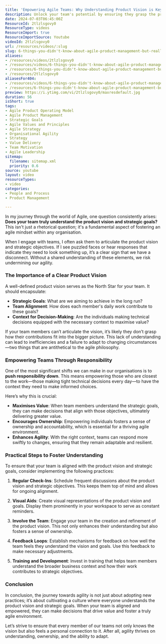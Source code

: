 ```yaml
---
title: 'Empowering Agile Teams: Why Understanding Product Vision is Key to Success'
description: Unlock your team's potential by ensuring they grasp the product vision and strategic goals. Discover practical steps to foster alignment and agility!
date: 2024-07-03T06:45:00Z
ResourceId: 2tlzlsgovy0
ResourceType: videos
ResourceImport: true
ResourceImportSource: Youtube
videoId: 2tlzlsgovy0
url: /resources/videos/:slug
slug: 6-things-you-didn't-know-about-agile-product-management-but-really-should-part-2
aliases:
- /resources/videos/2tlzlsgovy0
- /resources/videos/6-things-you-didn't-know-about-agile-product-management-but-really-should-part-2
- /resources/6-things-you-didn't-know-about-agile-product-management-but-really-should-part-2
- /resources/2tlzlsgovy0
aliasesFor404:
- /resources/videos/6-things-you-didn't-know-about-agile-product-management-but-really-should-part-2
- /resources/6-things-you-didn't-know-about-agile-product-management-but-really-should-part-2
preview: https://i.ytimg.com/vi/2tlzlsgovy0/maxresdefault.jpg
duration: 56
isShort: true
tags:
- Agile Product Operating Model
- Agile Product Management
- Strategic Goals
- Agile Values and Principles
- Agile Strategy
- Organisational Agility
- Strategy
- Value Delivery
- Team Motivation
- Agile Leadership
sitemap:
  filename: sitemap.xml
  priority: 0.6
source: youtube
layout: video
resourceTypes:
- video
categories:
- People and Process
- Product Management

---
```

In my journey through the world of Agile, one question consistently arises: **Does your team truly understand the product vision and strategic goals?** This isn't just a rhetorical question; it's a fundamental aspect of fostering an agile mindset within any organisation. 

When I engage with teams, I often ask them to articulate the product vision and strategic objectives. If I see puzzled faces or hear responses that indicate they need to look something up, it’s a clear sign that we have a disconnect. Without a shared understanding of these elements, we risk undermining our agility. 

### The Importance of a Clear Product Vision

A well-defined product vision serves as the North Star for your team. It should encapsulate:

- **Strategic Goals**: What are we aiming to achieve in the long run?
- **Team Alignment**: How does each member's daily work contribute to these goals?
- **Context for Decision-Making**: Are the individuals making technical decisions equipped with the necessary context to maximise value?

If your team members can’t articulate the vision, it’s likely they don’t grasp how their contributions fit into the bigger picture. This lack of understanding can lead to inefficiencies and a failure to adapt to changing circumstances—two things that are antithetical to the agile philosophy.

### Empowering Teams Through Responsibility

One of the most significant shifts we can make in our organisations is to **push responsibility down**. This means empowering those who are closest to the work—those making tight technical decisions every day—to have the context they need to make informed choices. 

Here’s why this is crucial:

- **Maximises Value**: When team members understand the strategic goals, they can make decisions that align with those objectives, ultimately delivering greater value.
- **Encourages Ownership**: Empowering individuals fosters a sense of ownership and accountability, which is essential for a thriving agile environment.
- **Enhances Agility**: With the right context, teams can respond more swiftly to changes, ensuring that they remain adaptable and resilient.

### Practical Steps to Foster Understanding

To ensure that your team is aligned with the product vision and strategic goals, consider implementing the following practices:

1. **Regular Check-Ins**: Schedule frequent discussions about the product vision and strategic objectives. This keeps them top of mind and allows for ongoing alignment.
   
2. **Visual Aids**: Create visual representations of the product vision and goals. Display them prominently in your workspace to serve as constant reminders.

3. **Involve the Team**: Engage your team in the creation and refinement of the product vision. This not only enhances their understanding but also fosters a sense of ownership.

4. **Feedback Loops**: Establish mechanisms for feedback on how well the team feels they understand the vision and goals. Use this feedback to make necessary adjustments.

5. **Training and Development**: Invest in training that helps team members understand the broader business context and how their work contributes to strategic objectives.

### Conclusion

In conclusion, the journey towards agility is not just about adopting new practices; it’s about cultivating a culture where everyone understands the product vision and strategic goals. When your team is aligned and empowered, they can make decisions that drive value and foster a truly agile environment. 

Let’s strive to ensure that every member of our teams not only knows the vision but also feels a personal connection to it. After all, agility thrives on understanding, ownership, and the ability to adapt.
